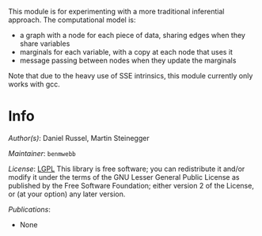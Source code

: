 This module is for experimenting with a more traditional inferential approach. The computational model is:
- a graph with a node for each piece of data, sharing edges when they share variables
- marginals for each variable, with a copy at each node that uses it
- message passing between nodes when they update the marginals

Note that due to the heavy use of SSE intrinsics, this module currently only
works with gcc.

# Info

_Author(s)_: Daniel Russel, Martin Steinegger

_Maintainer_: `benmwebb`

_License_: [LGPL](http://www.gnu.org/licenses/old-licenses/lgpl-2.1.html)
This library is free software; you can redistribute it and/or
modify it under the terms of the GNU Lesser General Public
License as published by the Free Software Foundation; either
version 2 of the License, or (at your option) any later version.

_Publications_:
- None
